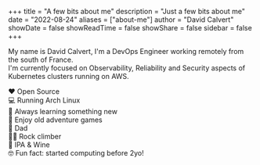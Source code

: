 +++
title = "A few bits about me"
description = "Just a few bits about me"
date = "2022-08-24"
aliases = ["about-me"]
author = "David Calvert"
showDate = false
showReadTime = false
showShare = false
sidebar = false
+++

My name is David Calvert, I'm a DevOps Engineer working remotely from the south of France.\
I'm currently focused on Observability, Reliability and Security aspects of Kubernetes clusters running on AWS.

❤️ Open Source \
💻 Running Arch Linux \
🎯 Always learning something new \
💾 Enjoy old adventure games \
👶 Dad \
🧗‍♂️ Rock climber \
🍺 IPA & Wine \
🤓 Fun fact: started computing before 2yo!
<br>
</div>
